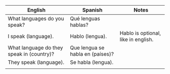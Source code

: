 | English | Spanish | Notes |
| ---- | ---- | ---- |
| What languages do you speak? | Qué lenguas hablas? |  |
| I speak (language). | Hablo (lengua). | Hablo is optional, like in english. |
| What language do they speak in (country)? | Que lengua se habla en (países)? |  |
| They speak (language). | Se habla (lengua). |  |
|  |  |  |